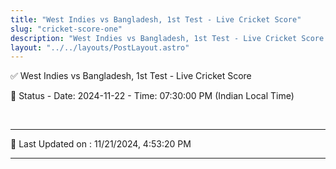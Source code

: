```yaml
---
title: "West Indies vs Bangladesh, 1st Test - Live Cricket Score"
slug: "cricket-score-one"
description: "West Indies vs Bangladesh, 1st Test - Live Cricket Score - Date: 2024-11-22 - Time: 07:30:00 PM (Indian Local Time)."
layout: "../../layouts/PostLayout.astro"
--- 
```


✅ West Indies vs Bangladesh, 1st Test - Live Cricket Score

📑 Status - Date: 2024-11-22 - Time: 07:30:00 PM (Indian Local Time)

<br />

***

📝 Last Updated on : 11/21/2024, 4:53:20 PM

***

